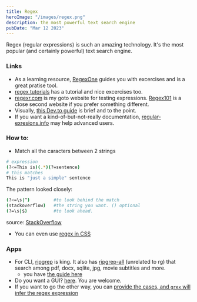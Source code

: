 ```yaml
---
title: Regex
heroImage: "/images/regex.png"
description: the most powerful text search engine
pubDate: "Mar 12 2023"
---
```


Regex (regular expressions) is such an amazing technology. It's the most popular (and certainly powerful) text search engine.


### Links

- As a learning resource, [RegexOne](https://regexone.com/) guides you with excercises and is a great pratise tool.
- [regex tutorials](http://regextutorials.com/index.html) has a tutorial and nice excercises too.
- [regexr.com](https://regexr.com/) is my goto website for testing expressions. [Regex101](https://regex101.com/) is  a close second website if you prefer something different.
- Visually, [this Dev.to guide](https://dev.to/amitness/a-visual-guide-to-regular-expression-i3) is brief and to the point.
- If you want a kind-of-but-not-really documentation, [regular-exresions.info](https://www.regular-expressions.info/quickstart.html) may help advanced users.


### How to:

- Match all the caracters between 2 strings

```sh
# expression
(?<=This is)(.*)(?=sentence)
# this matches
This is "just a simple" sentence
```

The pattern looked closely:
```sh
(?<=\s|^)         #to look behind the match
(stackoverflow)   #the string you want. () optional
(?=\s|$)          #to look ahead.
```

source: [StackOverflow](https://stackoverflow.com/questions/6109882/regex-match-all-characters-between-two-strings)

- You can even use [regex in CSS](https://www.youtube.com/shorts/_1uS0_rgj14)

### Apps

- For CLI, [ripgrep](https://github.com/BurntSushi/ripgrep) is king. It also has [ripgrep-all](https://github.com/phiresky/ripgrep-all) (unrelated to rg) that search among pdf, docx, sqlite, jpg, movie subtitles and more.
    - you have [the guide here](https://github.com/BurntSushi/ripgrep/blob/master/GUIDE.md)
- Do you want a GUI? [here](https://regex-vis.com/). You are welcome.
- If you want to go the other way, you can [provide the cases, and `grex` will infer the regex expression](https://github.com/pemistahl/grex)

